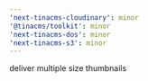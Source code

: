 ```yaml
---
'next-tinacms-cloudinary': minor
'@tinacms/toolkit': minor
'next-tinacms-dos': minor
'next-tinacms-s3': minor
---
```


deliver multiple size thumbnails
